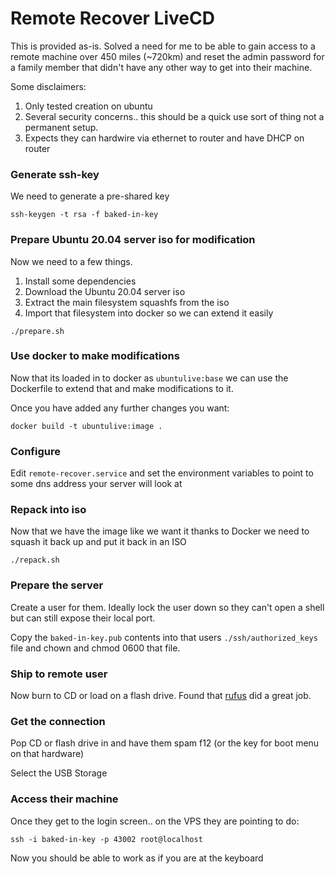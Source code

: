 # Remote Recover LiveCD

This is provided as-is.  Solved a need for me to be able to gain access to a remote machine over 450 miles (~720km) and reset the admin password for a family member that didn't have any other way to get into their machine.

Some disclaimers:
1. Only tested creation on ubuntu
2. Several security concerns.. this should be a quick use sort of thing not a permanent setup.
3. Expects they can hardwire via ethernet to router and have DHCP on router

### Generate ssh-key
We need to generate a pre-shared key

```
ssh-keygen -t rsa -f baked-in-key
```

### Prepare Ubuntu 20.04 server iso for modification

Now we need to a few things.
1. Install some dependencies
1. Download the Ubuntu 20.04 server iso
2. Extract the main filesystem squashfs from the iso
3. Import that filesystem into docker so we can extend it easily

```
./prepare.sh
```

### Use docker to make modifications

Now that its loaded in to docker as `ubuntulive:base` we can use the Dockerfile to extend that and make modifications to it.

Once you have added any further changes you want:
```
docker build -t ubuntulive:image .
```

### Configure

Edit `remote-recover.service` and set the environment variables to point to some dns address your server will look at

### Repack into iso

Now that we have the image like we want it thanks to Docker we need to squash it back up and put it back in an ISO

```
./repack.sh
```

### Prepare the server

Create a user for them. Ideally lock the user down so they can't open a shell but can still expose their local port.

Copy the `baked-in-key.pub` contents into that users `./ssh/authorized_keys` file and chown and chmod 0600 that file.

### Ship to remote user

Now burn to CD or load on a flash drive.  Found that [rufus](https://rufus.ie) did a great job.

### Get the connection

Pop CD or flash drive in and have them spam f12 (or the key for boot menu on that hardware)

Select the USB Storage

### Access their machine

Once they get to the login screen.. on the VPS they are pointing to do:

```
ssh -i baked-in-key -p 43002 root@localhost
```

Now you should be able to work as if you are at the keyboard

